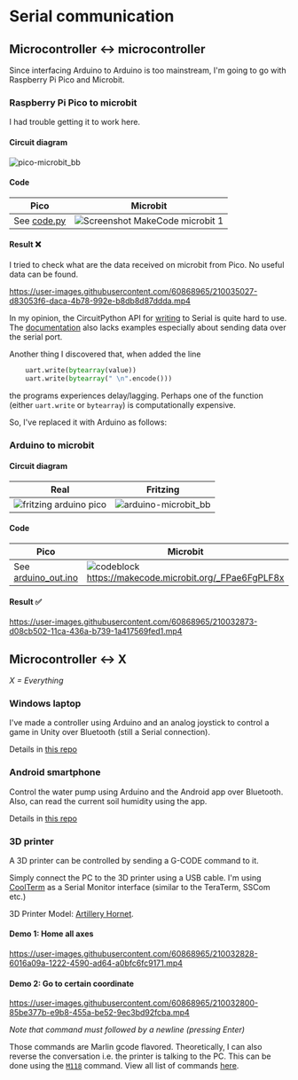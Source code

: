 # Serial communication

## Microcontroller :left_right_arrow: microcontroller

Since interfacing Arduino to Arduino is too mainstream, I'm going to go with Raspberry Pi Pico and Microbit.

### Raspberry Pi Pico to microbit

I had trouble getting it to work here.

#### Circuit diagram

![pico-microbit_bb](https://user-images.githubusercontent.com/60868965/210035003-83a06d14-5a02-462b-934f-a9f1278fa6d1.png)

#### Code

| Pico                                                                                                     | Microbit                                                                                                                                 |
| -------------------------------------------------------------------------------------------------------- | ---------------------------------------------------------------------------------------------------------------------------------------- |
| See [code.py](https://github.com/iqfareez/mcte4342-embedded-system-design/blob/main/Week11/pico/code.py) | ![Screenshot MakeCode microbit 1](https://user-images.githubusercontent.com/60868965/210035118-5fd8354e-fdb7-4459-bc55-b92c77a8d07f.png) |

#### Result :x:

I tried to check what are the data received on microbit from Pico. No useful data can be found.

https://user-images.githubusercontent.com/60868965/210035027-d83053f6-daca-4b78-992e-b8db8d87ddda.mp4

In my opinion, the CircuitPython API for [writing](https://docs.circuitpython.org/en/latest/shared-bindings/busio/#busio.UART.write) to Serial is quite hard to use. The [documentation](https://learn.adafruit.com/circuitpython-essentials/circuitpython-uart-serial) also lacks examples especially about sending data over the serial port.

Another thing I discovered that, when added the line

```python
    uart.write(bytearray(value))
    uart.write(bytearray(" \n".encode()))
```

the programs experiences delay/lagging. Perhaps one of the function (either `uart.write` or `bytearray`) is computationally expensive.

So, I've replaced it with Arduino as follows:

### Arduino to microbit

#### Circuit diagram

| Real                                                                                                                            | Fritzing                                                                                                                      |
| ------------------------------------------------------------------------------------------------------------------------------- | ----------------------------------------------------------------------------------------------------------------------------- |
| ![fritzing arduino pico](https://user-images.githubusercontent.com/60868965/210032863-39923713-a0db-436c-9b9e-db22325c7acd.jpg) | ![arduino-microbit_bb](https://user-images.githubusercontent.com/60868965/210034974-f1ab210c-2e2a-43f5-9c47-b5ae2978d5bf.png) |

#### Code

| Pico                                                                                                                            | Microbit                                                                                                                                                        |
| ------------------------------------------------------------------------------------------------------------------------------- | --------------------------------------------------------------------------------------------------------------------------------------------------------------- |
| See [arduino_out.ino](https://github.com/iqfareez/mcte4342-embedded-system-design/blob/main/Week11/arduino_out/arduino_out.ino) | ![codeblock](https://user-images.githubusercontent.com/60868965/210035072-f2fdbd42-d6c3-4de2-afbe-d6f805652e70.png) https://makecode.microbit.org/_FPae6FgPLF8x |

#### Result :white_check_mark:

https://user-images.githubusercontent.com/60868965/210032873-d08cb502-11ca-436a-b739-1a417569fed1.mp4

## Microcontroller :left_right_arrow: X

_X = Everything_

### Windows laptop

I've made a controller using Arduino and an analog joystick to control a game in Unity over Bluetooth (still a Serial connection).

Details in [this repo](https://github.com/iqfareez/Unity-Bluetooth-Arduino)

### Android smartphone

Control the water pump using Arduino and the Android app over Bluetooth. Also, can read the current soil humidity using the app.

Details in [this repo](https://github.com/iqfareez/soil_humidity)

### 3D printer

A 3D printer can be controlled by sending a G-CODE command to it.

Simply connect the PC to the 3D printer using a USB cable. I'm using [CoolTerm](https://freeware.the-meiers.org/) as a Serial Monitor interface (similar to the TeraTerm, SSCom etc.)

3D Printer Model: [Artillery Hornet](https://my.cytron.io/p-artillery-hornet-3d-printer-partially-assembled-diy-kit?ref=99Y7TxrNIn6Jo).

#### Demo 1: Home all axes

https://user-images.githubusercontent.com/60868965/210032828-6016a09a-1222-4590-ad64-a0bfc6fc9171.mp4

#### Demo 2: Go to certain coordinate

https://user-images.githubusercontent.com/60868965/210032800-85be377b-e9b8-455a-be52-9ec3bd92fcba.mp4

_Note that command must followed by a newline (pressing Enter)_

Those commands are Marlin gcode flavored. Theoretically, I can also reverse the conversation i.e. the printer is talking to the PC. This can be done using the [`M118`](https://marlinfw.org/docs/gcode/M118.html) command. View all list of commands [here](https://marlinfw.org/meta/gcode/).
